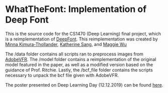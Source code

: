 # WhatTheFont: Implementation of Deep Font


This is the source code for the CS1470 (Deep Learning) final project, which is a reimplementation of 
[DeepFont](https://arxiv.org/pdf/1507.03196.pdf). This reimplementation was created by [Minna Kimura-Thollander](https://github.com/minnakt), [Katherine Sang](https://github.com/artset), and [Maggie Wu](https://github.com/maggie1059)

The /data folder contains all scripts ran to preprocess images from [AdobeVFR](https://www.dropbox.com/sh/o320sowg790cxpe/AADDmdwQ08GbciWnaC20oAmna?dl=0).
The /model folder contains a reimplementation of the original model featured in the paper, as well as a modified version based on the guidance of Prof. Ritchie. Lastly, the /bcf_file folder contains the scripts necessary to unpack the bcf file given with AdobeVFR.

The poster presented on Deep Learning Day (12.12.2019) can be found [here](https://github.com/artset/WhatTheFont/blob/master/12.11_poster.pdf).
